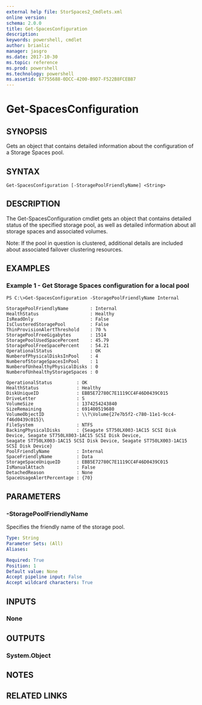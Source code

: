 ```yaml
---
external help file: StorSpaces2_Cmdlets.xml
online version: 
schema: 2.0.0
title: Get-SpacesConfiguration
description: 
keywords: powershell, cmdlet
author: brianlic
manager: jasgro
ms.date: 2017-10-30
ms.topic: reference
ms.prod: powershell
ms.technology: powershell
ms.assetid: 67755688-0DCC-4200-B9D7-F522B8FCEB87
---
```


# Get-SpacesConfiguration

## SYNOPSIS
Gets an object that contains detailed information about the configuration of a Storage Spaces pool.

## SYNTAX

```
Get-SpacesConfiguration [-StoragePoolFriendlyName] <String>
```

## DESCRIPTION
The Get-SpacesConfiguration cmdlet gets an object that contains detailed status of the specified storage pool, as well as detailed information about all storage spaces and associated volumes.

Note: If the pool in question is clustered, additional details are included about associated failover clustering resources.

## EXAMPLES

### Example 1 - Get Storage Spaces configuration for a local pool
```
PS C:\>Get-SpacesConfiguration -StoragePoolFriendlyName Internal

StoragePoolFriendlyName        : Internal
HealthStatus                   : Healthy
IsReadOnly                     : False
IsClusteredStoragePool         : False
ThinProvisionAlertThreshold    : 70 %
StoragePoolFreeGigabytes       : 1514
StoragePoolUsedSpacePercent    : 45.79
StoragePoolFreeSpacePercent    : 54.21
OperationalStatus              : OK
NumberofPhysicalDisksInPool    : 4
NumberofStorageSpacesInPool    : 1
NumberofUnhealthyPhysicalDisks : 0
NumberofUnhealthyStorageSpaces : 0

OperationalStatus         : OK
HealthStatus              : Healthy
DiskUniqueID              : EBB5E72780C7E1119CC4F46D0439C015
DriveLetter               : S
VolumeSize                : 1374254243840
SizeRemaining             : 691400519680
VolumeObjectID            : \\?\Volume{27e7b5f2-c780-11e1-9cc4-f46d0439c015}\
FileSystem                : NTFS
BackingPhysicalDisks      : {Seagate ST750LX003-1AC15 SCSI Disk Device, Seagate ST750LX003-1AC15 SCSI Disk Device,
Seagate ST750LX003-1AC15 SCSI Disk Device, Seagate ST750LX003-1AC15 SCSI Disk Device}
PoolFriendlyName          : Internal
SpaceFriendlyName         : Data
StorageSpaceUniqueID      : EBB5E72780C7E1119CC4F46D0439C015
IsManualAttach            : False
DetachedReason            : None
SpaceUsageAlertPercentage : {70}
```

## PARAMETERS

### -StoragePoolFriendlyName
Specifies the friendly name of the storage pool.

```yaml
Type: String
Parameter Sets: (All)
Aliases: 

Required: True
Position: 1
Default value: None
Accept pipeline input: False
Accept wildcard characters: True
```

## INPUTS

### None

## OUTPUTS

### System.Object

## NOTES

## RELATED LINKS


